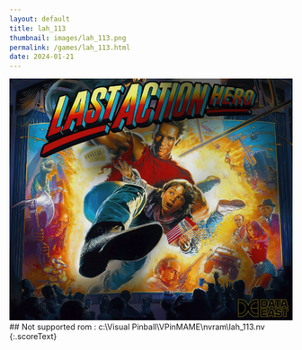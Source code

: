 ```yaml
---
layout: default
title: lah_113
thumbnail: images/lah_113.png
permalink: /games/lah_113.html
date: 2024-01-21
---
```


<img src="../images/lah_113.png" class="gameThumbnail img-fluid mx-auto align-middle">
## Not supported rom : c:\Visual Pinball\VPinMAME\nvram\lah_113.nv
{:.scoreText}

